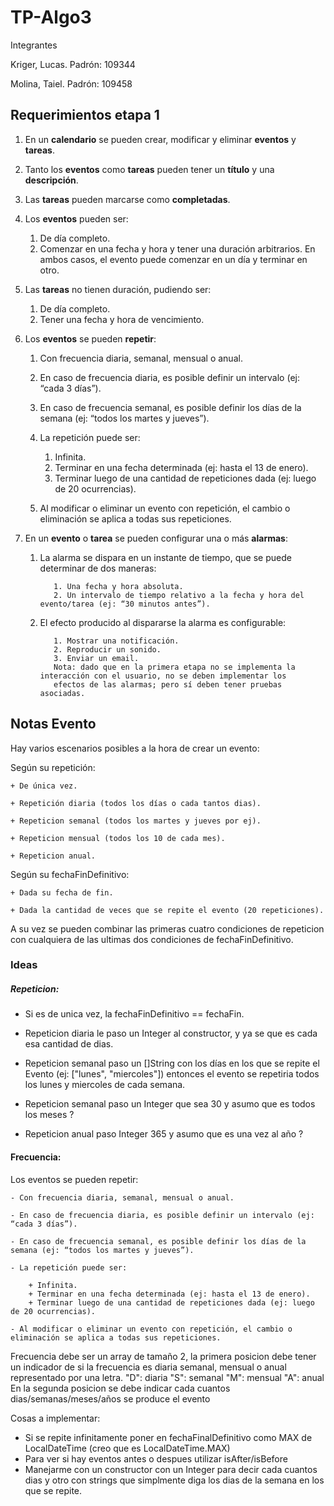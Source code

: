 # TP-Algo3

Integrantes
  
Kriger, Lucas. Padrón: 109344

Molina, Taiel. Padrón: 109458

## Requerimientos etapa 1

1. En un **calendario** se pueden crear, modificar y eliminar **eventos** y **tareas**.
2. Tanto los **eventos** como **tareas** pueden tener un **título** y una **descripción**.
3. Las **tareas** pueden marcarse como **completadas**.
4. Los **eventos** pueden ser:
      1. De día completo.
      2. Comenzar en una fecha y hora y tener una duración arbitrarios.
      En ambos casos, el evento puede comenzar en un día y terminar en otro.

5. Las **tareas** no tienen duración, pudiendo ser:
      1. De día completo.
      2. Tener una fecha y hora de vencimiento.
6. Los **eventos** se pueden **repetir**:
      1. Con frecuencia diaria, semanal, mensual o anual.
      2. En caso de frecuencia diaria, es posible definir un intervalo (ej: “cada 3 días”).
      3. En caso de frecuencia semanal, es posible definir los días de la semana (ej: “todos los martes y jueves”).
      4. La repetición puede ser:
         1. Infinita.
         2. Terminar en una fecha determinada (ej: hasta el 13 de enero).
         3. Terminar luego de una cantidad de repeticiones dada (ej: luego de 20 ocurrencias).
            
      5. Al modificar o eliminar un evento con repetición, el cambio o eliminación se aplica a todas sus repeticiones.
7. En un **evento** o **tarea** se pueden configurar una o más **alarmas**:
      1. La alarma se dispara en un instante de tiempo, que se puede determinar de dos maneras:

                1. Una fecha y hora absoluta.
                2. Un intervalo de tiempo relativo a la fecha y hora del evento/tarea (ej: “30 minutos antes”).
      2. El efecto producido al dispararse la alarma es configurable:

                1. Mostrar una notificación.
                2. Reproducir un sonido.
                3. Enviar un email.
                Nota: dado que en la primera etapa no se implementa la interacción con el usuario, no se deben implementar los 
                efectos de las alarmas; pero sí deben tener pruebas asociadas.
                
                
## Notas Evento

Hay varios escenarios posibles a la hora de crear un evento:

Según su repetición:

    + De única vez.
    
    + Repetición diaria (todos los días o cada tantos dias).
    
    + Repeticion semanal (todos los martes y jueves por ej).
    
    + Repeticion mensual (todos los 10 de cada mes).
    
    + Repeticion anual.

Según su fechaFinDefinitivo:

    + Dada su fecha de fin.
    
    + Dada la cantidad de veces que se repite el evento (20 repeticiones).
    
A su vez se pueden combinar las primeras cuatro condiciones de repeticion con cualquiera de las ultimas dos condiciones de fechaFinDefinitivo.

### Ideas

##### Repeticion:


- Si es de unica vez, la fechaFinDefinitivo == fechaFin.

- Repeticion diaria le paso un Integer al constructor, y ya se que es cada esa cantidad de dias.

- Repeticion semanal paso un []String con los días en los que se repite el Evento (ej: ["lunes", "miercoles"]) entonces el evento se repetiria todos los lunes y miercoles de cada semana.

- Repeticion semanal paso un Integer que sea 30 y asumo que es todos los meses ?

- Repeticion anual paso Integer 365 y asumo que es una vez al año ? 


#### Frecuencia:

Los eventos se pueden repetir:

    - Con frecuencia diaria, semanal, mensual o anual.
    
    - En caso de frecuencia diaria, es posible definir un intervalo (ej: “cada 3 días”).
    
    - En caso de frecuencia semanal, es posible definir los días de la semana (ej: “todos los martes y jueves”).
    
    - La repetición puede ser:
    
        + Infinita.
        + Terminar en una fecha determinada (ej: hasta el 13 de enero).
        + Terminar luego de una cantidad de repeticiones dada (ej: luego de 20 ocurrencias).
        
    - Al modificar o eliminar un evento con repetición, el cambio o eliminación se aplica a todas sus repeticiones.


Frecuencia debe ser un array de tamaño 2, la primera posicion debe tener un indicador de si la frecuencia es diaria semanal, mensual o anual representado por una letra.
        "D": diaria
        "S": semanal
        "M": mensual
        "A": anual
        En la segunda posicion se debe indicar cada cuantos dias/semanas/meses/años se produce el evento


Cosas a implementar:

- Si se repite infinitamente poner en fechaFinalDefinitivo como MAX de LocalDateTime (creo que es LocalDateTime.MAX)
- Para ver si hay eventos antes o despues utilizar isAfter/isBefore
- Manejarme con un constructor con un Integer para decir cada cuantos dias y otro con strings que simplmente diga
  los dias de la semana en los que se repite.
